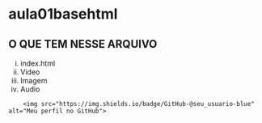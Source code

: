 # aula01basehtml


<h2>O QUE TEM NESSE ARQUIVO</h2>

<ol type='i'>
<li>index.html</li>
<li>Video </li>
<li>Imagem</li>
<li>Audio</li>

</ol>


        <img src="https://img.shields.io/badge/GitHub-@seu_usuario-blue" alt="Meu perfil no GitHub">
